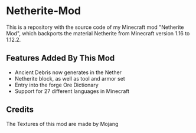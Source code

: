 # Netherite-Mod
This is a repository with the source code of my Minecraft mod "Netherite Mod", which backports the material Netherite from Minecraft version 1.16 to 1.12.2.

## Features Added By This Mod
- Ancient Debris now generates in the Nether
- Netherite block, as well as tool and armor set
- Entry into the forge Ore Dictionary
- Support for 27 different languages in Minecraft

## Credits
The Textures of this mod are made by Mojang
